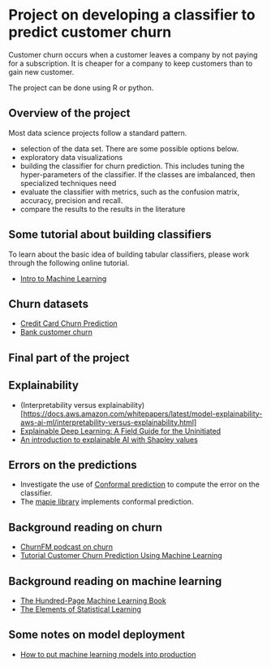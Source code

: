 # Project on developing a classifier to predict customer churn

Customer churn occurs when a customer leaves a company
by not paying for a subscription. It is cheaper for a company
to keep customers than to gain new customer.

The project can be done using R or python.

## Overview of the project

Most data science projects follow a standard pattern.

* selection of the data set. There are some possible options below.
* exploratory data visualizations
* building the classifier for churn prediction. This includes tuning the hyper-parameters of the classifier. If the classes are imbalanced, then specialized
techniques need
* evaluate the classifier with metrics, such as the confusion matrix, accuracy, precision and recall.
* compare the results to the results in the literature

## Some tutorial about building classifiers

To learn about the basic idea of building tabular classifiers, please
work through the following online tutorial.

* [Intro to Machine Learning](https://www.kaggle.com/learn/intro-to-machine-learning)


## Churn datasets

* [Credit Card Churn Prediction](https://www.kaggle.com/datasets/anwarsan/credit-card-bank-churn)
* [Bank customer churn](https://www.kaggle.com/datasets/mathchi/churn-for-bank-customers)

##  Final part of the project

## Explainability

* (Interpretability versus explainability)[https://docs.aws.amazon.com/whitepapers/latest/model-explainability-aws-ai-ml/interpretability-versus-explainability.html]
* [Explainable Deep Learning: A Field Guide for the Uninitiated](https://arxiv.org/abs/2004.14545)
* [An introduction to explainable AI with Shapley values](https://shap.readthedocs.io/en/latest/example_notebooks/overviews/An%20introduction%20to%20explainable%20AI%20with%20Shapley%20values.html)

## Errors on the predictions 

* Investigate the use of [Conformal prediction](https://en.wikipedia.org/wiki/Conformal_prediction) to compute the error on the classifier.
* The [mapie library](https://mapie.readthedocs.io/en/latest/) implements conformal prediction.



##  Background reading on churn

*  [ChurnFM podcast on churn](https://www.churn.fm/)
*  [Tutorial Customer Churn Prediction Using Machine Learning](https://medium.com/@allanouko17/customer-churn-prediction-using-machine-learning-ddf4cd7c9fd4)

##  Background reading on machine learning

* [The Hundred-Page Machine Learning Book](https://themlbook.com/)
* [The Elements of Statistical Learning](https://hastie.su.domains/ElemStatLearn/)


## Some notes on model deployment

* [How to put machine learning models into production](https://stackoverflow.blog/2020/10/12/how-to-put-machine-learning-models-into-production/)
